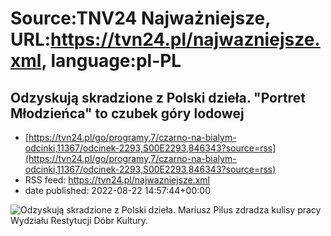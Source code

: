 # Source:TNV24 Najważniejsze, URL:https://tvn24.pl/najwazniejsze.xml, language:pl-PL

## Odzyskują skradzione z Polski dzieła. "Portret Młodzieńca" to czubek góry lodowej
 - [https://tvn24.pl/go/programy,7/czarno-na-bialym-odcinki,11367/odcinek-2293,S00E2293,846343?source=rss](https://tvn24.pl/go/programy,7/czarno-na-bialym-odcinki,11367/odcinek-2293,S00E2293,846343?source=rss)
 - RSS feed: https://tvn24.pl/najwazniejsze.xml
 - date published: 2022-08-22 14:57:44+00:00

<img alt="Odzyskują skradzione z Polski dzieła. " src="https://tvn24.pl/najnowsze/cdn-zdjecie-cu2mb7-transport-odzyskanego-dziela-sztuki-6190170/alternates/LANDSCAPE_1280" />
    Mariusz Pilus zdradza kulisy pracy Wydziału Restytucji Dóbr Kultury.

